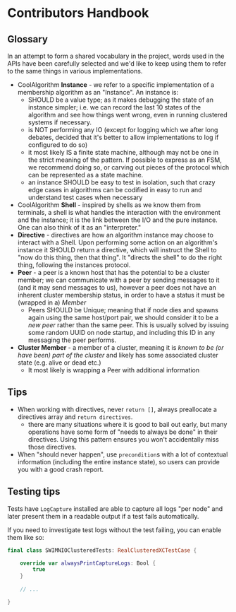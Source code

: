 # Contributors Handbook

## Glossary

In an attempt to form a shared vocabulary in the project, words used in the APIs have been carefully selected and we'd like to keep using them to refer to the same things in various implementations.

- CoolAlgorithm **Instance** - we refer to a specific implementation of a membership algorithm as an "Instance". An instance is:
    - SHOULD be a value type; as it makes debugging the state of an instance simpler; i.e. we can record the last 10 states of the algorithm and see how things went wrong, even in running clustered systems if necessary.
    - is NOT performing any IO (except for logging which we after long debates, decided that it's better to allow implementations to log if configured to do so)
    - it most likely IS a finite state machine, although may not be one in the strict meaning of the pattern. If possible to express as an FSM, we recommend doing so, or carving out pieces of the protocol which can be represented as a state machine.
    - an instance SHOULD be easy to test in isolation, such that crazy edge cases in algorithms can be codified in easy to run and understand test cases when necessary
- CoolAlgorithm **Shell** - inspired by shells as we know them from terminals, a shell is what handles the interaction with the environment and the instance; it is the link between the I/O and the pure instance. One can also think of it as an "interpreter."
- **Directive** - directives are how an algorithm instance may choose to interact with a Shell. Upon performing some action on an algorithm's instance it SHOULD return a directive, which will instruct the Shell to "now do this thing, then that thing". It "directs the shell" to do the right thing, following the instances protocol.
- **Peer** - a peer is a known host that has the potential to be a cluster member; we can communicate with a peer by sending messages to it (and it may send messages to us), however a peer does not have an inherent cluster membership status, in order to have a status it must be (wrapped in a) *Member*
    - Peers SHOULD be Unique; meaning that if node dies and spawns again using the same host/port pair, we should consider it to be a _new peer_ rather than the same peer. This is usually solved by issuing some random UUID on node startup, and including this ID in any messaging the peer performs. 
- **Cluster Member** - a member of a cluster, meaning it is _known to be (or have been) part of the cluster_ and likely has some associated cluster state (e.g. alive or dead etc.)
    - It most likely is wrapping a Peer with additional information

## Tips

- When working with directives, never `return []`, always preallocate a directives array and `return directives`.
  - there are many situations where it is good to bail out early, but many operations have some form of "needs to always be done"
    in their directives. Using this pattern ensures you won't accidentally miss those directives. 
- When "should never happen", use `precondition`s with a lot of contextual information (including the entire instance state), 
  so users can provide you with a good crash report.

## Testing tips

Tests have `LogCapture` installed are able to capture all logs "per node" and later present them in a readable output if a test fails automatically.

If you need to investigate test logs without the test failing, you can enable them like so:

```swift
final class SWIMNIOClusteredTests: RealClusteredXCTestCase {

    override var alwaysPrintCaptureLogs: Bool {
        true
    }
    
    // ... 

}
```
